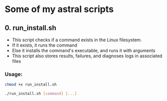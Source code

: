 # Some of my **astral** scripts

## 0. run_install.sh
   * This script checks if a command exists in the Linux filesystem.
   * If it exists, it runs the command
   * Else it installs the command's executable, and runs it with arguments
   * This script also stores results, failures, and diagnoses logs in associated files

### Usage:
   ```bash
   chmod +x run_install.sh
   ```
   ```bash
   ./run_install.sh [command] [...]
   ```
